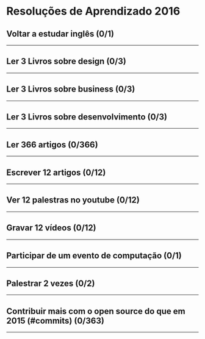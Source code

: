 # Resoluções de Aprendizado 2016


## Voltar a estudar inglês (0/1)

-------------------


## Ler 3 Livros sobre design (0/3)

-------------------


## Ler 3 Livros sobre business (0/3)

-------------------


## Ler 3 Livros sobre desenvolvimento (0/3)

-------------------


## Ler 366 artigos (0/366)

-------------------


## Escrever 12 artigos (0/12)

-------------------


## Ver 12 palestras no youtube (0/12)

-------------------


## Gravar 12 vídeos (0/12)

-------------------


## Participar de um evento de computação (0/1)

-------------------


## Palestrar 2 vezes (0/2)

-------------------


## Contribuir mais com o open source do que em 2015 (#commits) (0/363)

-------------------
